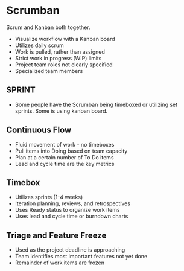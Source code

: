 # Scrumban

Scrum and Kanban both together.

- Visualize workflow with a Kanban board
- Utilizes daily scrum
- Work is pulled, rather than assigned
- Strict work in progress (WIP) limits
- Project team roles not clearly specified
- Specialized team members

## SPRINT

- Some people have the Scrumban being timeboxed or utilizing set sprints. Some is using kanban board.

## Continuous Flow

- Fluid movement of work - no timeboxes
- Pull items into Doing based on team capacity
- Plan at a certain number of To Do items
- Lead and cycle time are the key metrics

## Timebox

- Utilizes sprints (1-4 weeks)
- Iteration planning, reviews, and retrospectives
- Uses Ready status to organize work items
- Uses lead and cycle time or burndown charts

## Triage and Feature Freeze

- Used as the project deadline is approaching
- Team identifies most important features not yet done
- Remainder of work items are frozen
